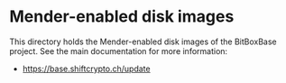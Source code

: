 # Mender-enabled disk images

This directory holds the Mender-enabled disk images of the BitBoxBase project.
See the main documentation for more information:

* <https://base.shiftcrypto.ch/update>
